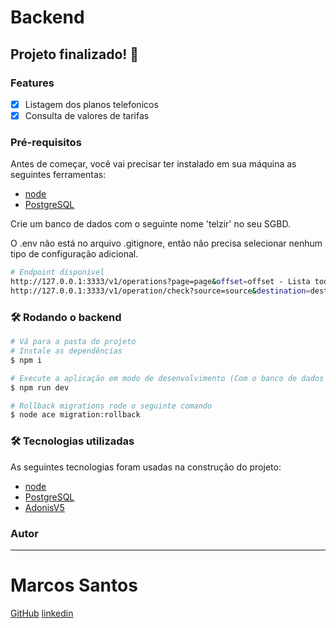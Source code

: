 # Backend

## Projeto finalizado! 🚀

### Features

- [x] Listagem dos planos telefonicos
- [x] Consulta de valores de tarifas

### Pré-requisitos

Antes de começar, você vai precisar ter instalado em sua máquina as seguintes ferramentas:
- [node](https://nodejs.org/pt-br/)
- [PostgreSQL](https://www.postgresql.org/download/)

Crie um banco de dados com o seguinte nome 'telzir' no seu SGBD.

O .env não está no arquivo .gitignore, então não precisa selecionar
nenhum tipo de configuração adicional.

```bash
# Endpoint disponível
http://127.0.0.1:3333/v1/operations?page=page&offset=offset - Lista todos os planos e valores 
http://127.0.0.1:3333/v1/operation/check?source=source&destination=destination&timer_minutes=timer_minutes&plain=plain - Consulta valores de ligações com o plano
```

### 🛠 Rodando o backend

```bash
# Vá para a pasta do projeto
# Instale as dependências
$ npm i

# Execute a aplicação em modo de desenvolvimento (Com o banco de dados já criado, esse comando rodará todas as migrations e as seeders)
$ npm run dev

# Rollback migrations rode o seguinte comando 
$ node ace migration:rollback
```

### 🛠 Tecnologias utilizadas

As seguintes tecnologias foram usadas na construção do projeto:

- [node](https://nodejs.org/pt-br/)
- [PostgreSQL](https://www.postgresql.org/download/)
- [AdonisV5](https://adonisjs.com/)

### Autor

---

# Marcos Santos

[GitHub](https://github.com/Marcos1710)
[linkedin](https://www.linkedin.com/public-profile/in/marcos-samuel-1710)
